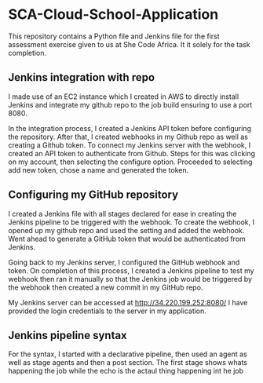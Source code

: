 # SCA-Cloud-School-Application

This repository contains a Python file and Jenkins file for the first assessment exercise given to us at She Code Africa. It it solely for the task completion.

## Jenkins integration with repo
I made use of an EC2 instance which I created in AWS to directly install Jenkins and integrate my github repo to the job build ensuring to use a port 8080.

In the integration process, I created a Jenkins API token before configuring the repository. After that, I created webhooks in my Github repo as well as creating a Github token. To connect my Jenkins server with the webhook, I created an API token to authenticate from Github. Steps for this was clicking on my account, then selecting the configure option. Proceeded to selecting add new token, chose a name and generated the token.


## Configuring my GitHub repository
I created a Jenkins file with all stages declared for ease in creating the Jenkins pipeline to be triggered with the webhook. To create the webhook, I opened up my github repo and used the setting and added the webhook. Went ahead to generate a GitHub token that would be authenticated from Jenkins.

Going back to my Jenkins server, I configured the GitHub webhook and token. On completion of this process, I created a Jenkins pipeline to test my webhook then ran it manually so that the Jenkins job would be triggered by the webhook then created a new commit in my GitHub repo.

My Jenkins server can be accessed at http://34.220.199.252:8080/ I have provided the login credentials to the server in my application.

## Jenkins pipeline syntax
For the syntax, I started with a declarative pipeline, then used an agent as well as stage agents and then a post section. The first stage shows whats happening the job while the echo is the actaul thing happening int he job
